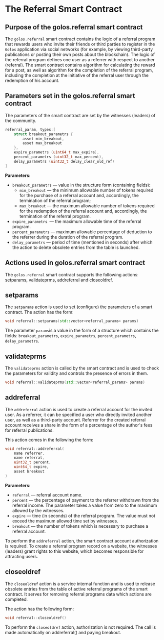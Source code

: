 # The Referral Smart Contract

## Purpose of the golos.referral smart contract
The `golos.referral` smart contract contains the logic of a referral program that rewards users who invite their friends or third parties to register in the `Golos` application via social networks (for example, by viewing third-party publications or posting their own posts about the blockchain). The logic of the referral program defines one user as a referrer with respect to another (referral). The smart contract contains algorithm for calculating the reward for a post, as well as algorithm for the completion of the referral program, including the completion at the initiative of the referral user through the redemption of his account.

## Parameters set in the golos.referral smart contract 
The parameters of the smart contract are set by the witnesses (leaders) of the community.
```cpp
referral_param, types:[
    struct breakout_parametrs {
        asset min_breakout,
        asset max_breakout
    },
    expire_parametrs (uint64_t max_expire),
    percent_parametrs (uint32_t max_percent),
    delay_parametrs (uint32_t delay_clear_old_ref)
]
```

**Parameters:**  
  * `breakout_parametrs` — value in the structure form (containing fields):
    * `min_breakout` — the minimum allowable number of tokens required for the purchase of a referral account and, accordingly, the termination of the referral program;
    * `max_breakout` — the maximum allowable number of tokens required for the redemption of the referral account and, accordingly, the termination of the referral program.
  * `expire_parametrs `— the maximum allowable time of the referral program.
  * `percent_parametrs` — maximum allowable percentage of deduction to the referrer during the duration of the referral program.
  * `delay_parametrs` — period of time (mentioned in seconds) after which the action to delete obsolete entries from the table is launched.


## Actions used in golos.referral smart contract

The `golos.referral` smart contract supports the following actions: [setparams](#setparams), [validateprms](#validateprms), [addreferral](#addreferral) and [closeoldref](#closeoldref).

## setparams
The `setparams` action is used to set (configure) the parameters of a smart contract. The action has the form:
```cpp
void referral::setparams(std::vector<referral_params> params)
``` 
 The parameter `params`is a value in the form of a structure which contains the fields: `breakout_parametrs`, `expire_parametrs`, `percent_parametrs`, `delay_parametrs`.  


## validateprms
The `validateprms` action is called by the smart contract and is used to check the parameters for validity and controls the presence of errors in them.
```cpp
void referral::validateprms(std::vector<referral_params> params)
```
## addreferral
The `addreferral` action is used to create a referral account for the invited user. As a referrer, it can be specified a user who directly invited another user, as well as a third-party account. Referrer for the created referral account receives a share in the form of a percentage of the author's fees for referral publications.  

This action comes in the following the form:
```cpp
void referral::addreferral(
    name referrer,
    name referral,
    uint32_t percent,
    uint64_t expire,
    asset breakout
)
```
**Parameters:**  
  * `referral` — referral account name.  
  * `percent` — the percentage of payment to the referrer withdrawn from the referral income. The parameter takes a value from zero to the maximum allowed by the witnesses.  
  * `expire` — time (in seconds) of the referral program. The value must not exceed the maximum allowed time set by witnesses.  
  * `breakout` — the number of tokens which is necessary to purchase a referral account.  

To perform the `addreferral` action, the smart contract account authorization is required. To create a referral program record on a website, the witnesses (leaders) grant rights to this website, which becomes responsible for attracting users.
## closeoldref
The `closeoldref` action is a service internal function and is used to release obsolete entries from the table of active referral programs of the smart contract. It serves for removing referral programs data which actions are completed.  

The action has the following form:
```cpp
void referral::closeoldref()
```

To perform the `closeoldref` action, authorization is not required. The call is made automatically on addreferral() and paying breakout.

